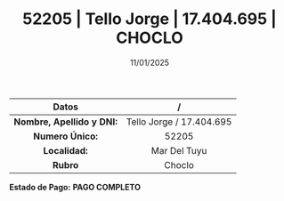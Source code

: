 ﻿---
title: 52205 | Tello Jorge | 17.404.695 | CHOCLO
date: 11/01/2025
draft: false
tags: ['mar-del-tuyu', 'titular', 'choclo']
---

|          **Datos**          |  /  |
|:---------------------------:|:---:|
| **Nombre, Apellido y DNI:** | Tello Jorge / 17.404.695 |
|      **Numero Único:**      | 52205 |
|        **Localidad:**       | Mar Del Tuyu |
|          **Rubro**          | Choclo |

**Estado de Pago:** **PAGO COMPLETO**
